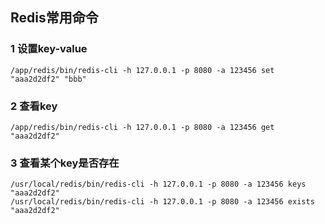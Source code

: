 ## Redis常用命令

### 1 设置key-value

```shell
/app/redis/bin/redis-cli -h 127.0.0.1 -p 8080 -a 123456 set "aaa2d2df2" "bbb"
```



### 2 查看key

```shell
/app/redis/bin/redis-cli -h 127.0.0.1 -p 8080 -a 123456 get "aaa2d2df2"
```



### 3 查看某个key是否存在

```shell
/usr/local/redis/bin/redis-cli -h 127.0.0.1 -p 8080 -a 123456 keys "aaa2d2df2"     
/usr/local/redis/bin/redis-cli -h 127.0.0.1 -p 8080 -a 123456 exists "aaa2d2df2"
```




